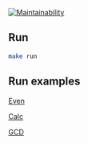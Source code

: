 [![Maintainability](https://api.codeclimate.com/v1/badges/300dd248b9b0df05da5d/maintainability)](https://codeclimate.com/github/dzam3/java-project-61/maintainability)

## Run

```bash
make run
```

## Run examples

[Even](https://asciinema.org/a/kyqV8chEgFOPqBthDglPR4VdE)

[Calc](https://asciinema.org/a/xgblJEAi4hmF6EqSvqZCVPnYx)

[GCD](https://asciinema.org/a/DbhXJTzEU87ZT6nGouZwdzEq5)
